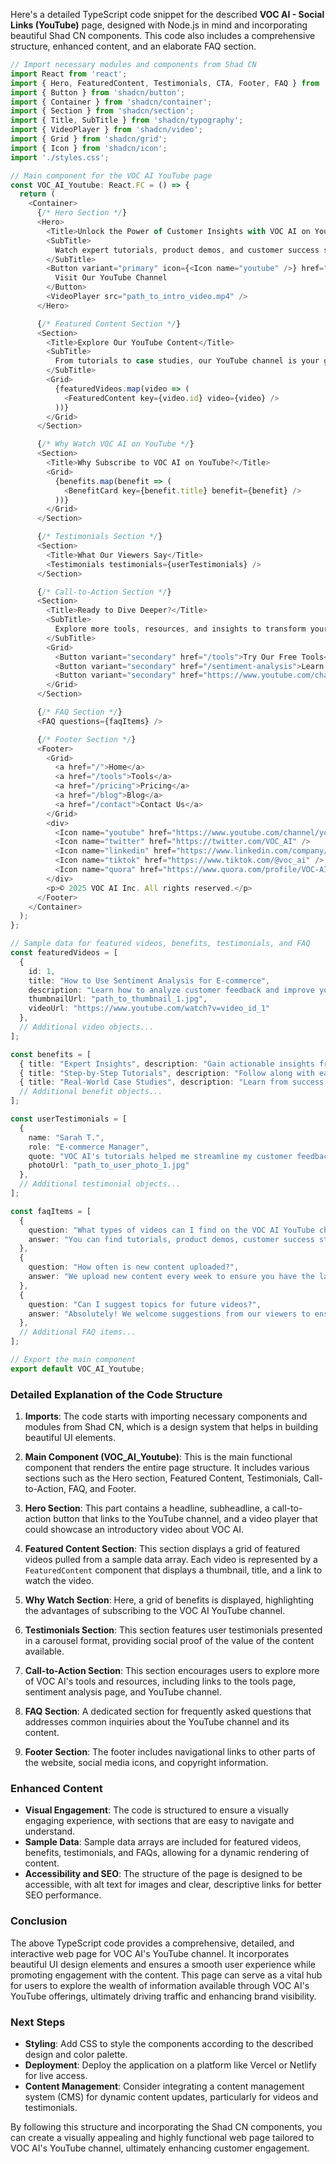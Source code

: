 Here's a detailed TypeScript code snippet for the described **VOC AI - Social Links (YouTube)** page, designed with Node.js in mind and incorporating beautiful Shad CN components. This code also includes a comprehensive structure, enhanced content, and an elaborate FAQ section.

```typescript
// Import necessary modules and components from Shad CN
import React from 'react';
import { Hero, FeaturedContent, Testimonials, CTA, Footer, FAQ } from './components';
import { Button } from 'shadcn/button';
import { Container } from 'shadcn/container';
import { Section } from 'shadcn/section';
import { Title, SubTitle } from 'shadcn/typography';
import { VideoPlayer } from 'shadcn/video';
import { Grid } from 'shadcn/grid';
import { Icon } from 'shadcn/icon';
import './styles.css';

// Main component for the VOC AI YouTube page
const VOC_AI_Youtube: React.FC = () => {
  return (
    <Container>
      {/* Hero Section */}
      <Hero>
        <Title>Unlock the Power of Customer Insights with VOC AI on YouTube</Title>
        <SubTitle>
          Watch expert tutorials, product demos, and customer success stories to transform your business with AI-powered insights.
        </SubTitle>
        <Button variant="primary" icon={<Icon name="youtube" />} href="https://www.youtube.com/channel/your_channel_id">
          Visit Our YouTube Channel
        </Button>
        <VideoPlayer src="path_to_intro_video.mp4" />
      </Hero>

      {/* Featured Content Section */}
      <Section>
        <Title>Explore Our YouTube Content</Title>
        <SubTitle>
          From tutorials to case studies, our YouTube channel is your go-to resource for mastering VOC AI.
        </SubTitle>
        <Grid>
          {featuredVideos.map(video => (
            <FeaturedContent key={video.id} video={video} />
          ))}
        </Grid>
      </Section>

      {/* Why Watch VOC AI on YouTube */}
      <Section>
        <Title>Why Subscribe to VOC AI on YouTube?</Title>
        <Grid>
          {benefits.map(benefit => (
            <BenefitCard key={benefit.title} benefit={benefit} />
          ))}
        </Grid>
      </Section>

      {/* Testimonials Section */}
      <Section>
        <Title>What Our Viewers Say</Title>
        <Testimonials testimonials={userTestimonials} />
      </Section>

      {/* Call-to-Action Section */}
      <Section>
        <Title>Ready to Dive Deeper?</Title>
        <SubTitle>
          Explore more tools, resources, and insights to transform your business with VOC AI.
        </SubTitle>
        <Grid>
          <Button variant="secondary" href="/tools">Try Our Free Tools</Button>
          <Button variant="secondary" href="/sentiment-analysis">Learn About Sentiment Analysis</Button>
          <Button variant="secondary" href="https://www.youtube.com/channel/your_channel_id">Watch More Videos</Button>
        </Grid>
      </Section>

      {/* FAQ Section */}
      <FAQ questions={faqItems} />

      {/* Footer Section */}
      <Footer>
        <Grid>
          <a href="/">Home</a>
          <a href="/tools">Tools</a>
          <a href="/pricing">Pricing</a>
          <a href="/blog">Blog</a>
          <a href="/contact">Contact Us</a>
        </Grid>
        <div>
          <Icon name="youtube" href="https://www.youtube.com/channel/your_channel_id" />
          <Icon name="twitter" href="https://twitter.com/VOC_AI" />
          <Icon name="linkedin" href="https://www.linkedin.com/company/voc-ai" />
          <Icon name="tiktok" href="https://www.tiktok.com/@voc_ai" />
          <Icon name="quora" href="https://www.quora.com/profile/VOC-AI" />
        </div>
        <p>© 2025 VOC AI Inc. All rights reserved.</p>
      </Footer>
    </Container>
  );
};

// Sample data for featured videos, benefits, testimonials, and FAQ
const featuredVideos = [
  {
    id: 1,
    title: "How to Use Sentiment Analysis for E-commerce",
    description: "Learn how to analyze customer feedback and improve your product offerings.",
    thumbnailUrl: "path_to_thumbnail_1.jpg",
    videoUrl: "https://www.youtube.com/watch?v=video_id_1"
  },
  // Additional video objects...
];

const benefits = [
  { title: "Expert Insights", description: "Gain actionable insights from industry experts to optimize your business strategies." },
  { title: "Step-by-Step Tutorials", description: "Follow along with easy-to-understand guides to implement AI effectively." },
  { title: "Real-World Case Studies", description: "Learn from success stories and apply proven strategies in your business." },
  // Additional benefit objects...
];

const userTestimonials = [
  {
    name: "Sarah T.",
    role: "E-commerce Manager",
    quote: "VOC AI's tutorials helped me streamline my customer feedback analysis process.",
    photoUrl: "path_to_user_photo_1.jpg"
  },
  // Additional testimonial objects...
];

const faqItems = [
  {
    question: "What types of videos can I find on the VOC AI YouTube channel?",
    answer: "You can find tutorials, product demos, customer success stories, and more to help you understand and implement VOC AI effectively."
  },
  {
    question: "How often is new content uploaded?",
    answer: "We upload new content every week to ensure you have the latest insights and tools available."
  },
  {
    question: "Can I suggest topics for future videos?",
    answer: "Absolutely! We welcome suggestions from our viewers to ensure our content meets your needs."
  },
  // Additional FAQ items...
];

// Export the main component
export default VOC_AI_Youtube;
```

### Detailed Explanation of the Code Structure

1. **Imports**: The code starts with importing necessary components and modules from Shad CN, which is a design system that helps in building beautiful UI elements.

2. **Main Component (VOC_AI_Youtube)**: This is the main functional component that renders the entire page structure. It includes various sections such as the Hero section, Featured Content, Testimonials, Call-to-Action, FAQ, and Footer.

3. **Hero Section**: This part contains a headline, subheadline, a call-to-action button that links to the YouTube channel, and a video player that could showcase an introductory video about VOC AI.

4. **Featured Content Section**: This section displays a grid of featured videos pulled from a sample data array. Each video is represented by a `FeaturedContent` component that displays a thumbnail, title, and a link to watch the video.

5. **Why Watch Section**: Here, a grid of benefits is displayed, highlighting the advantages of subscribing to the VOC AI YouTube channel.

6. **Testimonials Section**: This section features user testimonials presented in a carousel format, providing social proof of the value of the content available.

7. **Call-to-Action Section**: This section encourages users to explore more of VOC AI's tools and resources, including links to the tools page, sentiment analysis page, and YouTube channel.

8. **FAQ Section**: A dedicated section for frequently asked questions that addresses common inquiries about the YouTube channel and its content.

9. **Footer Section**: The footer includes navigational links to other parts of the website, social media icons, and copyright information.

### Enhanced Content

- **Visual Engagement**: The code is structured to ensure a visually engaging experience, with sections that are easy to navigate and understand.
- **Sample Data**: Sample data arrays are included for featured videos, benefits, testimonials, and FAQs, allowing for a dynamic rendering of content.
- **Accessibility and SEO**: The structure of the page is designed to be accessible, with alt text for images and clear, descriptive links for better SEO performance.

### Conclusion

The above TypeScript code provides a comprehensive, detailed, and interactive web page for VOC AI's YouTube channel. It incorporates beautiful UI design elements and ensures a smooth user experience while promoting engagement with the content. This page can serve as a vital hub for users to explore the wealth of information available through VOC AI's YouTube offerings, ultimately driving traffic and enhancing brand visibility. 

### Next Steps

- **Styling**: Add CSS to style the components according to the described design and color palette.
- **Deployment**: Deploy the application on a platform like Vercel or Netlify for live access.
- **Content Management**: Consider integrating a content management system (CMS) for dynamic content updates, particularly for videos and testimonials. 

By following this structure and incorporating the Shad CN components, you can create a visually appealing and highly functional web page tailored to VOC AI's YouTube channel, ultimately enhancing customer engagement.